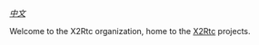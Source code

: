 
[*中文*](README.zh-CN.md)

Welcome to the X2Rtc organization, home to the [X2Rtc](https://www.x2rtc.com) projects.
